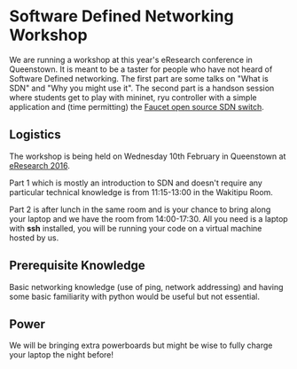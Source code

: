 # Software Defined Networking Workshop

We are running a workshop at this year's eResearch conference in Queenstown. It is meant to be a taster for people who have not heard of Software Defined networking. The first part are some talks on "What is SDN" and "Why you might use it". The second part is a handson session where students get to play with mininet, ryu controller with a simple application and (time permitting) the [Faucet open source SDN switch](https://github.com/REANNZ/faucet).

## Logistics

The workshop is being held on Wednesday 10th February in Queenstown at [eResearch 2016](http://eresearch2016.org.nz/). 

Part 1 which is mostly an introduction to SDN and doesn't require any particular technical knowledge is from 11:15-13:00 in the Wakitipu Room.

Part 2 is after lunch in the same room and is your chance to bring along your laptop and we have the room from 14:00-17:30. All you need is a laptop with **ssh** installed, you will be running your code on a virtual machine hosted by us.

## Prerequisite Knowledge

Basic networking knowledge (use of ping, network addressing) and having some basic familiarity with python would be useful but not essential.

## Power

We will be bringing extra powerboards but might be wise to fully charge your laptop the night before!

